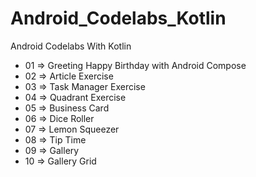 # Android_Codelabs_Kotlin
Android Codelabs With Kotlin

- 01 => Greeting Happy Birthday with Android Compose
- 02 => Article Exercise
- 03 => Task Manager Exercise
- 04 => Quadrant Exercise
- 05 => Business Card
- 06 => Dice Roller
- 07 => Lemon Squeezer
- 08 => Tip Time
- 09 => Gallery
- 10 => Gallery Grid
